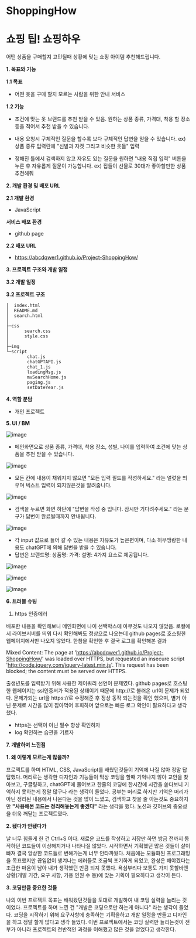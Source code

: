 
 # ShoppingHow 
# 쇼핑 팁! 쇼핑하우

어떤 상품을 구매할지 고민될때 상황에 맞는 쇼핑 아이템 추천해드립니다.

**1. 목표와 기능**

**1.1 목표**
- 어떤 옷을 구매 할지 모르는 사람을 위한 안내 서비스

**1.2 기능**
- 조건에 맞는 옷 브랜드를 추천 받을 수 있음.
    원하는 상품 종류, 가격대, 착용 할 장소 등을 적어서 추천 받을 수 있습니다.

- 내용 요청시 구체적인 질문을 할수록 보다 구체적인 답변을 얻을 수 있습니다.
    ex) 상품 종류 입력란에 "신발과 자켓 그리고 비슷한 옷들" 입력

- 정해진 틀에서 검색하지 않고 자유도 있는 질문을 원하면 "내용 직접 입력" 버튼을 누른 후 자유롭게 질문이 가능합니다.
    ex) 집들이 선물로 30대가 좋아할만한 상품 추천해줘

  
**2. 개발 환경 및 배포 URL**

**2.1 개발 환경**
- JavaScript
  
**서비스 배포 환경**
- github page

**2.2 배포 URL** 
- https://abcdqwer1.github.io/Project-ShoppingHow/

**3. 프로젝트 구조와 개발 일정**

**3.2 개발 일정**


**3.2 프로젝트 구조**

    │  index.html
    │  README.md
    │  search.html
    │
    ├─css
    │      search.css
    │      style.css
    │
    ├─img
    └─script
            chat.js
            chatGPTAPI.js
            chat_1.js
            loadingMsg.js
            mvSearchHome.js
            paging.js
            setDateYear.js
            

**4. 역할 분담**
- 개인 프로젝트


**5. UI / BM**


![image](https://github.com/abcdqwer1/Project-ShoppingHow/assets/68181016/18bc1e2f-422a-4425-ac2a-68282468f4aa)

- 메인화면으로 상품 종류, 가격대, 착용 장소, 성별, 나이를 입력하여 조건에 맞는 상품을 추천 받을 수 있습니다.

![image](https://github.com/abcdqwer1/Project-ShoppingHow/assets/68181016/b5ac9d98-b2c1-4375-962a-8e3e0d04971c)

- 모든 칸에 내용이 채워지지 않으면 "모든 입력 필드를 작성하세요." 라는 얼럿을 띄우며 텍스트 입력이 되지않은것을 알려줍니다.

![image](https://github.com/abcdqwer1/Project-ShoppingHow/assets/68181016/25113a1f-c344-420d-9728-5e82796b5f42)

- 검색을 누르면 화면 하단에 "답변을 작성 중 입니다. 잠시만 기다려주세요." 라는 문구가 답변이 완료될때까지 안내됩니다.

![image](https://github.com/abcdqwer1/Project-ShoppingHow/assets/68181016/dcec83a5-ef5d-4292-9393-ec17393da98f)

- 각 input 값으로 들어 갈 수 있는 내용은 자유도가 높은편이며, 다소 허무맹랑한 내용도 chatGPT에 의해 답변을 받을 수 있습니다.
- 답변은 브랜드명: 상품명: 가격: 설명: 4가지 요소로 제공됩니다.

![image](https://github.com/abcdqwer1/Project-ShoppingHow/assets/68181016/60256107-e2bc-439b-a775-120da6be8460)

![image](https://github.com/abcdqwer1/Project-ShoppingHow/assets/68181016/25cdb48d-20c9-425d-a815-2cb5c1fbe95e)

![image](https://github.com/abcdqwer1/Project-ShoppingHow/assets/68181016/f99629da-684f-4808-9d24-fe7de5c162d8)


**6. 트러블 슈팅**

1. https 인증에러

배포한 내용을 확인해보니 메인화면에 나이 선택박스에 아무것도 나오지 않았음.
로컬에서 라이브서버를 띄워 다시 확인해봐도 정상으로 나오는데 github pages로 호스팅한 웹페이지에서만 나오지 않았다.
한참을 확인한 후 결국 로그를 확인해본 결과 

Mixed Content: The page at 'https://abcdqwer1.github.io/Project-ShoppingHow/' was loaded over HTTPS, but requested an insecure script 'http://code.jquery.com/jquery-latest.min.js'. This request has been blocked; the content must be served over HTTPS.

출생년도를 입력받기 위해 사용한 제이쿼리 선언이 문제였다.
github pages로 호스팅한 웹페이지는 ssl인증서가 적용된 상태이기 때문에 http://로 불러온 url이 문제가 되었다.
문제가되는 url을 https://로 수정해준 후 정상 동작 되는것을 확인 했으며, 별거 아닌 문제로 시간을 많이 잡아먹어 후회하며 앞으로는 빠른 로그 확인이 필요하다고 생각했다.

* https는 선택이 아닌 필수 항상 확인하자
* log 확인하는 습관을 기르자
  

**7. 개발하며 느낀점**


**1. 왜 이렇게 모르는게 많을까?**

   프로젝트를 하며 HTML, CSS, JavaScript를 배웠던것들이 기억에 나질 않아 정말 답답했다.
   머리로는 생각한 디자인과 기능들이 막상 코딩을 할때 기억나지 않아 교안을 찾아보고, 구글링하고, chatGPT에 물어보고 한줄의 코딩에 한시간에 시간을 쏟다보니 기억하지 못하는게 정말 많구나 라는 생각이 들었다.
   공부는 머리로 하지만 기억은 머리가 아닌 정리된 내용에서 나온다는 것을 많이 느꼈고, 검색하고 찾을 줄 아는것도 중요하지만 **"사용해본 코드는 정리해놓는게 좋겠다"** 라는 생각을 했다.
   노션과 깃허브의 중요성을 더욱 깨닫는 프로젝트였다.


**2. 됐다가 안됐다가**

   날 너무 힘들게 한 건 Ctrl+S 이다. 새로운 코드를 작성하고 저장만 하면 방금 전까지 동작하던 코드들이 이상해지거나 나타나질 않았다.
   시작하면서 기획했던 많은 것들이 살이 빠져 결국 앙상한 코드들로 변해가는게 너무 안타까웠다.
   처음에는 모듈화된 프로그래밍을 목표했지만 끊임없이 생겨나는 에러들로 조금씩 포기하게 되었고, 완성은 해야겠다는 조급한 마음이 남아 내가 생각했던 만큼 되지 못했다.
   욕심부리다 보통도 가지 못할바엔 상황(개발 기간, 요구 사항, 가용 인원 수 등)에 맞는 기획이 필요하다고 생각이 든다.
  

**3. 코딩만큼 중요한 것들**

   나의 이번 프로젝트 목표는 배워왔던것들을 토대로 개발하여 내 코딩 실력을 늘리는 것 이었다.
   프로젝트를 하며 느낀 건 "개발은 코딩으로만 하는게 아니다" 라는 생각이 들었다.
   코딩을 시작하기 위해 요구사항에 충족하는 기획을하고 개발 일정을 만들고 디자인을 하고 정말 할게 많다고 생각 들었다.
   이번 프로젝트에서는 코딩 실력만 늘리는것이 전부가 아니라 프로젝트의 전반적인 과정을 이해했고 많은 것을 얻었다고 생각한다.
